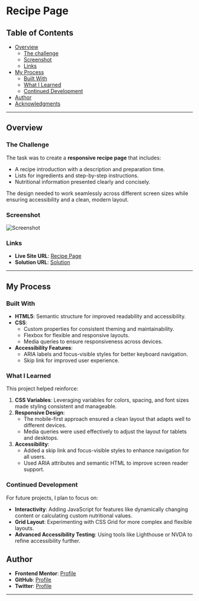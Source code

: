 # Recipe Page

## Table of Contents
- [Overview](#overview)
  - [The challenge](#the-challenge)
  - [Screenshot](#screenshot)
  - [Links](#links)
- [My Process](#my-process)
  - [Built With](#built-with)
  - [What I Learned](#what-i-learned)
  - [Continued Development](#continued-development)
- [Author](#author)
- [Acknowledgments](#acknowledgments)

---

## Overview

### The Challenge
The task was to create a **responsive recipe page** that includes:
- A recipe introduction with a description and preparation time.
- Lists for ingredients and step-by-step instructions.
- Nutritional information presented clearly and concisely.

The design needed to work seamlessly across different screen sizes while ensuring accessibility and a clean, modern layout.

### Screenshot
![Screenshot](./assets/images/screenshot.png)

### Links
- **Live Site URL**: [Recipe Page](#)
- **Solution URL**: [Solution](#)

---

## My Process

### Built With
- **HTML5**: Semantic structure for improved readability and accessibility.
- **CSS**:
  - Custom properties for consistent theming and maintainability.
  - Flexbox for flexible and responsive layouts.
  - Media queries to ensure responsiveness across devices.
- **Accessibility Features**:
  - ARIA labels and focus-visible styles for better keyboard navigation.
  - Skip link for improved user experience.

### What I Learned
This project helped reinforce:
1. **CSS Variables**: Leveraging variables for colors, spacing, and font sizes made styling consistent and manageable.
2. **Responsive Design**:
   - The mobile-first approach ensured a clean layout that adapts well to different devices.
   - Media queries were used effectively to adjust the layout for tablets and desktops.
3. **Accessibility**:
   - Added a skip link and focus-visible styles to enhance navigation for all users.
   - Used ARIA attributes and semantic HTML to improve screen reader support.

### Continued Development
For future projects, I plan to focus on:
- **Interactivity**: Adding JavaScript for features like dynamically changing content or calculating custom nutritional values.
- **Grid Layout**: Experimenting with CSS Grid for more complex and flexible layouts.
- **Advanced Accessibility Testing**: Using tools like Lighthouse or NVDA to refine accessibility further.

## Author
- **Frontend Mentor**: [Profile](https://www.frontendmentor.io/profile/adambeckercodes)
- **GitHub**: [Profile](https://github.com/adambeckercodes)
- **Twitter**: [Profile](https://x.com/adambeckercodes)
---